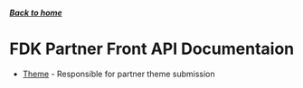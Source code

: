 ##### [Back to home](../../README.md)

# FDK Partner Front API Documentaion


* [Theme](THEME.md) - Responsible for partner theme submission 